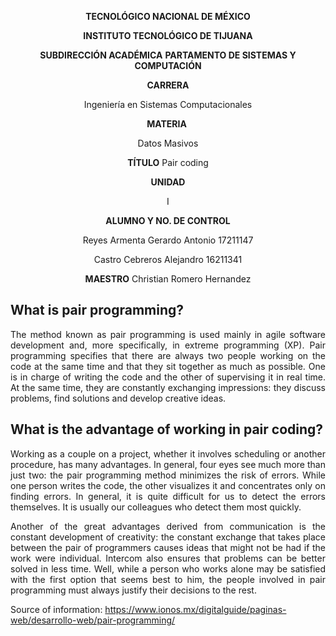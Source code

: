 <div align="center">

**TECNOLÓGICO NACIONAL DE MÉXICO**

**INSTITUTO TECNOLÓGICO DE TIJUANA**

**SUBDIRECCIÓN ACADÉMICA**
**PARTAMENTO DE SISTEMAS Y COMPUTACIÓN**

**CARRERA**

Ingeniería en Sistemas Computacionales

**MATERIA** 

Datos Masivos

**TÍTULO**
Pair coding

**UNIDAD**

I

**ALUMNO Y NO. DE CONTROL**

Reyes Armenta Gerardo Antonio 17211147

Castro Cebreros Alejandro 16211341

**MAESTRO**
Christian Romero Hernandez

</div>

## What is pair programming?
<div align="Justify">
The method known as pair programming is used mainly in agile software development and, more specifically, in extreme programming (XP). Pair programming specifies that there are always two people working on the code at the same time and that they sit together as much as possible. One is in charge of writing the code and the other of supervising it in real time. At the same time, they are constantly exchanging impressions: they discuss problems, find solutions and develop creative ideas.

## What is the advantage of working in pair coding?
Working as a couple on a project, whether it involves scheduling or another procedure, has many advantages. In general, four eyes see much more than just two: the pair programming method minimizes the risk of errors. While one person writes the code, the other visualizes it and concentrates only on finding errors. In general, it is quite difficult for us to detect the errors themselves. It is usually our colleagues who detect them most quickly.

Another of the great advantages derived from communication is the constant development of creativity: the constant exchange that takes place between the pair of programmers causes ideas that might not be had if the work were individual. Intercom also ensures that problems can be better solved in less time. Well, while a person who works alone may be satisfied with the first option that seems best to him, the people involved in pair programming must always justify their decisions to the rest.
</div>

Source of information:
https://www.ionos.mx/digitalguide/paginas-web/desarrollo-web/pair-programming/ 
